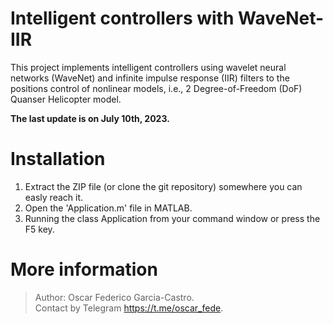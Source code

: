 # Intelligent controllers with WaveNet-IIR

This project implements intelligent controllers using wavelet neural networks (WaveNet) and infinite impulse response (IIR) filters to the positions control of nonlinear models, i.e., 2 Degree-of-Freedom (DoF) Quanser Helicopter model.

**The last update is on July 10th, 2023.**

# Installation

1. Extract the ZIP file (or clone the git repository) somewhere you can easly reach it.
2. Open the 'Application.m' file in MATLAB.
3. Running the class Application from your command window or press the F5 key.

# More information

> Author: Oscar Federico Garcia-Castro. \
> Contact by Telegram <https://t.me/oscar_fede>.